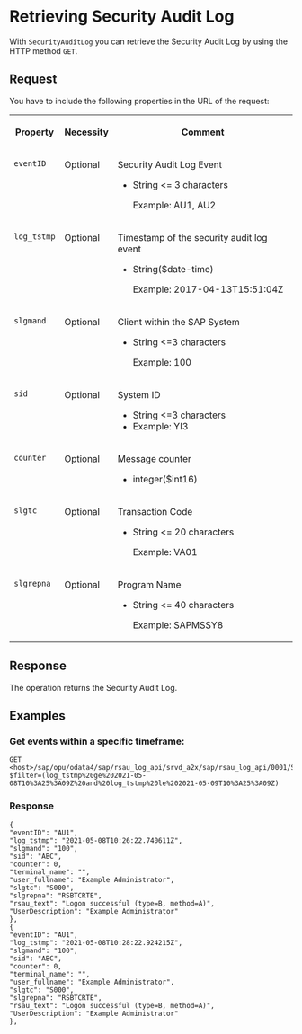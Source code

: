 <!-- loioce394703945d426a97e1e0cad524946d -->

# Retrieving Security Audit Log

With `SecurityAuditLog` you can retrieve the Security Audit Log by using the HTTP method `GET`.



<a name="loioce394703945d426a97e1e0cad524946d__section_jzq_tvt_zhb"/>

## Request

You have to include the following properties in the URL of the request:


<table>
<tr>
<th valign="top">

Property



</th>
<th valign="top">

Necessity



</th>
<th valign="top">

Comment



</th>
</tr>
<tr>
<td valign="top">

`eventID` 



</td>
<td valign="top">

Optional



</td>
<td valign="top">

Security Audit Log Event

-   String <= 3 characters

    Example: AU1, AU2




</td>
</tr>
<tr>
<td valign="top">

`log_tstmp` 



</td>
<td valign="top">

Optional



</td>
<td valign="top">

Timestamp of the security audit log event

-   String\($date-time\)

    Example: 2017-04-13T15:51:04Z




</td>
</tr>
<tr>
<td valign="top">

`slgmand` 



</td>
<td valign="top">

Optional



</td>
<td valign="top">

Client within the SAP System

-   String <=3 characters

    Example: 100




</td>
</tr>
<tr>
<td valign="top">

`sid` 



</td>
<td valign="top">

Optional



</td>
<td valign="top">

System ID

-   String <=3 characters
-   Example: YI3



</td>
</tr>
<tr>
<td valign="top">

`counter` 



</td>
<td valign="top">

Optional



</td>
<td valign="top">

Message counter

-   integer\($int16\)



</td>
</tr>
<tr>
<td valign="top">

`slgtc` 



</td>
<td valign="top">

Optional



</td>
<td valign="top">

Transaction Code

-   String <= 20 characters

    Example: VA01




</td>
</tr>
<tr>
<td valign="top">

`slgrepna` 



</td>
<td valign="top">

Optional



</td>
<td valign="top">

Program Name

-   String <= 40 characters

    Example: SAPMSSY8




</td>
</tr>
</table>



<a name="loioce394703945d426a97e1e0cad524946d__section_ztj_5wt_zhb"/>

## Response

The operation returns the Security Audit Log.



<a name="loioce394703945d426a97e1e0cad524946d__section_mwv_vwt_zhb"/>

## Examples



### Get events within a specific timeframe:

```
GET <host>/sap/opu/odata4/sap/rsau_log_api/srvd_a2x/sap/rsau_log_api/0001/SecurityAuditLog?$filter=(log_tstmp%20ge%202021-05-08T10%3A25%3A09Z%20and%20log_tstmp%20le%202021-05-09T10%3A25%3A09Z)
```



### Response

```
{
"eventID": "AU1",
"log_tstmp": "2021-05-08T10:26:22.740611Z",
"slgmand": "100",
"sid": "ABC",
"counter": 0,
"terminal_name": "",
"user_fullname": "Example Administrator",
"slgtc": "S000",
"slgrepna": "RSBTCRTE",
"rsau_text": "Logon successful (type=B, method=A)",
"UserDescription": "Example Administrator"
},
{
"eventID": "AU1",
"log_tstmp": "2021-05-08T10:28:22.924215Z",
"slgmand": "100",
"sid": "ABC",
"counter": 0,
"terminal_name": "",
"user_fullname": "Example Administrator",
"slgtc": "S000",
"slgrepna": "RSBTCRTE",
"rsau_text": "Logon successful (type=B, method=A)",
"UserDescription": "Example Administrator"
},

```

